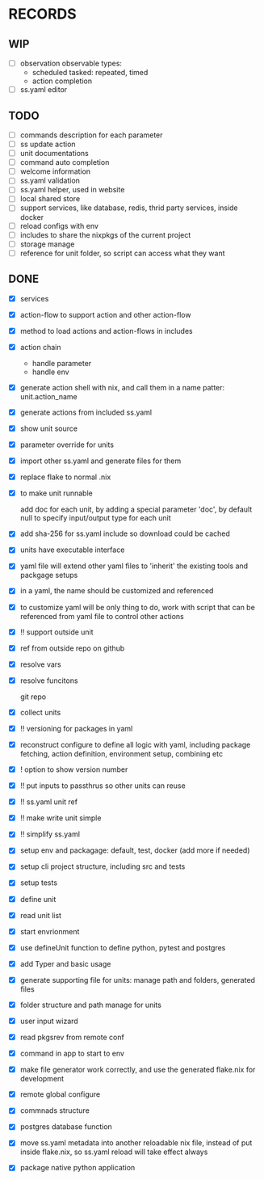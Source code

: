 # RECORDS

## WIP

- [ ] observation
  observable types:
  - scheduled tasked: repeated, timed
  - action completion
- [ ] ss.yaml editor

## TODO

- [ ] commands description for each parameter
- [ ] ss update action
- [ ] unit documentations
- [ ] command auto completion
- [ ] welcome information
- [ ] ss.yaml validation
- [ ] ss.yaml helper, used in website
- [ ] local shared store
- [ ] support services, like database, redis, thrid party services, inside docker
- [ ] reload configs with env
- [ ] includes to share the nixpkgs of the current project
- [ ] storage manage
- [ ] reference for unit folder, so script can access what they want

## DONE

- [x] services
- [x] action-flow to support action and other action-flow
- [x] method to load actions and action-flows in includes
- [x] action chain
  - handle parameter
  - handle env
- [x] generate action shell with nix, and call them in a name patter: unit.action_name
- [x] generate actions from included ss.yaml
- [x] show unit source
- [x] parameter override for units
- [x] import other ss.yaml and generate files for them
- [x] replace flake to normal .nix
- [x] to make unit runnable

  add doc for each unit, by adding a special parameter 'doc', by default null
  to specify input/output type for each unit
- [x] add sha-256 for ss.yaml include so download could be cached
- [x] units have executable interface
- [x] yaml file will extend other yaml files to 'inherit' the existing tools and packgage setups
- [x] in a yaml, the name should be customized and referenced
- [x] to customize yaml will be only thing to do, work with script that can be referenced from yaml file to control other actions
- [x] !! support outside unit
- [x] ref from outside repo on github
- [x] resolve vars
- [x] resolve funcitons

  git repo
- [x] collect units
- [x] !! versioning for packages in yaml
- [x] reconstruct configure to define all logic with yaml, including package fetching, action definition, environment setup, combining etc
- [x] ! option to show version number
- [x] !! put inputs to passthrus so other units can reuse
- [x] !! ss.yaml unit ref
- [x] !! make write unit simple
- [x] !! simplify ss.yaml
- [x] setup env and packagage: default, test, docker (add more if needed)
- [x] setup cli project structure, including src and tests
- [x] setup tests
- [x] define unit
- [x] read unit list
- [x] start envrionment
- [x] use defineUnit function to define python, pytest and postgres
- [x] add Typer and basic usage
- [x] generate supporting file for units: manage path and folders, generated files
- [x] folder structure and path manage for units
- [x] user input wizard
- [x] read pkgsrev from remote conf
- [x] command in app to start to env
- [x] make file generator work correctly, and use the generated flake.nix for development
- [x] remote global configure
- [x] commnads structure
- [x] postgres database function
- [x] move ss.yaml metadata into another reloadable nix file, instead of put inside flake.nix, so ss.yaml reload will take effect always
- [x] package native python application
